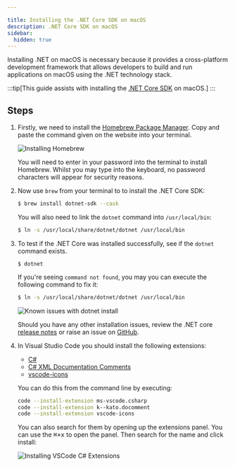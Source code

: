 ```yaml
---

title: Installing the .NET Core SDK on macOS
description: .NET Core SDK on macOS
sidebar:
  hidden: true
---
```

Installing .NET on macOS is necessary because it provides a cross-platform development framework that allows developers to build and run applications on macOS using the .NET technology stack.

:::tip[This guide assists with installing the [.NET Core SDK](https://microsoft.com/net/core) on macOS.]
:::
## Steps
1. Firstly, we need to install the [Homebrew Package Manager](https://brew.sh).
   Copy and paste the command given on the website into your terminal.

    ![Installing Homebrew](/gifs/macos/install-brew.gif)

    You will need to enter in your password into the terminal to install
    Homebrew. Whilst you may type into the keyboard, no password characters
    will appear for security reasons.

1. Now use `brew` from your terminal to to install the .NET Core SDK:

    ```bash
    $ brew install dotnet-sdk --cask
    ```

    You will also need to link the `dotnet` command into `/usr/local/bin`:

    ```bash
    $ ln -s /usr/local/share/dotnet/dotnet /usr/local/bin
    ```

1. To test if the .NET Core was installed successfully, see if the `dotnet` command exists.

    ```
    $ dotnet
    ```

    If you're seeing `command not found`, you may you can execute the following command
    to fix it:

    ```bash
    $ ln -s /usr/local/share/dotnet/dotnet /usr/local/bin
    ```

    ![Known issues with dotnet install](/gifs/macos/dotnet-known-issues.gif)

    Should you have any other installation issues, review the .NET core [release notes](https://github.com/dotnet/core/tree/master/release-notes)
    or raise an issue on [GitHub](https://github.com/splashkit/splashkit-macos/issues).

1. In Visual Studio Code you should install the following extensions:
    - [C#](https://marketplace.visualstudio.com/items?itemName=ms-vscode.csharp)
    - [C# XML Documentation Comments](https://marketplace.visualstudio.com/items?itemName=k--kato.docomment)
    - [vscode-icons](https://marketplace.visualstudio.com/items?itemName=vscode-icons-team.vscode-icons)

    You can do this from the command line by executing:

    ```bash
    code --install-extension ms-vscode.csharp
    code --install-extension k--kato.docomment
    code --install-extension vscode-icons
    ```

    You can also search for them by opening up the extensions panel.
    You can use the <kbd>⌘+x</kbd> to open the panel. Then search for the name
    and click install:

    ![Installing VSCode C# Extensions](/gifs/macos/extensions.gif)

